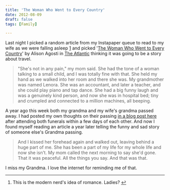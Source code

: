 ```yaml
---
title: 'The Woman Who Went to Every Country'
date: 2012-08-09
draft: false
tags: [Family]

---
```


Last night I picked a random article from my Instapaper queue to read to my wife as we were falling asleep [1](#fn-20633:1) and picked '[The Woman Who Went to Every Country](http://www.theatlantic.com/health/archive/2012/08/the-woman-who-went-to-every-country/260653/)' by Alison Agosti in [The Atlantic](http://www.theatlantic.com/) thinking it was going to be a story about travel.

> "She's not in any pain," my mom said. She had the tone of a woman talking to a small child, and I was totally fine with that. She held my hand as we walked into her room and there she was. My grandmother was named Lenora. She was an accountant, and later a teacher, and she could play piano and tap dance. She had a big funny laugh and was a genuinely kind person, and now she was in hospital bed; tiny and crumpled and connected to a million machines, all beeping.

A year ago this week both my grandma and my wife's grandma passed away. I had posted my own thoughts on their passing [in a blog post here](https://chrisenns.com/2011/08/writers-block/) after attending both funerals within a few days of each other. And now I found myself reading an article a year later telling the funny and sad story of someone else's Grandma passing.

> And I kissed her forehead again and walked out, leaving behind a huge part of me. She has been a part of my life for my whole life and now she isn't. My mom called the next morning to say she'd gone. That it was peaceful. All the things you say. And that was that.

I miss my Grandma. I love the internet for reminding me of that.

* * *

1.  This is the modern nerd's idea of romance. Ladies? [↩](#fnref-20633:1)